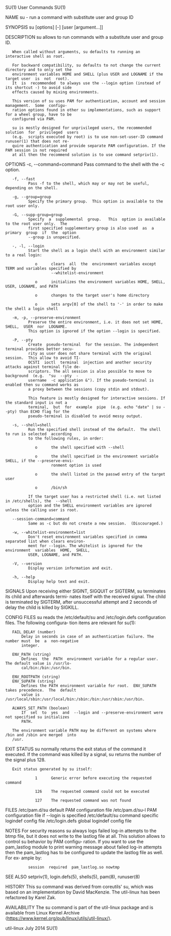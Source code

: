 SU(1)                                        User Commands                                       SU(1)

NAME
       su - run a command with substitute user and group ID

SYNOPSIS
       su [options] [-] [user [argument...]]

DESCRIPTION
       su allows to run commands with a substitute user and group ID.

       When called without arguments, su defaults to running an interactive shell as root.

       For backward compatibility, su defaults to not change the current directory and to only set the
       environment variables HOME and SHELL (plus USER and LOGNAME if the target user  is  not  root).
       It  is  recommended  to always use the --login option (instead of its shortcut -) to avoid side
       effects caused by mixing environments.

       This version of su uses PAM for authentication, account and session management.  Some  configu‐
       ration options found in other su implementations, such as support for a wheel group, have to be
       configured via PAM.

       su is mostly designed for unprivileged users, the recommended  solution  for  privileged  users
       (e.g.  scripts executed by root) is to use non-set-user-ID command runuser(1) that does not re‐
       quire authentication and provide separate PAM configuration. If the PAM session is not required
       at all then the recommend solution is to use command setpriv(1).

OPTIONS
       -c, --command=command
              Pass command to the shell with the -c option.

       -f, --fast
              Pass -f to the shell, which may or may not be useful, depending on the shell.

       -g, --group=group
              Specify the primary group.  This option is available to the root user only.

       -G, --supp-group=group
              Specify  a  supplemental  group.   This  option is available to the root user only.  The
              first specified supplementary group is also used  as  a  primary  group  if  the  option
              --group is unspecified.

       -, -l, --login
              Start the shell as a login shell with an environment similar to a real login:

                 o      clears  all  the  environment variables except TERM and variables specified by
                        --whitelist-environment

                 o      initializes the environment variables HOME, SHELL, USER, LOGNAME, and PATH

                 o      changes to the target user's home directory

                 o      sets argv[0] of the shell to '-' in order to make the shell a login shell

       -m, -p, --preserve-environment
              Preserve the entire environment, i.e. it does not set HOME,  SHELL,  USER  nor  LOGNAME.
              This option is ignored if the option --login is specified.

       -P, --pty
              Create  pseudo-terminal  for the session. The independent terminal provides better secu‐
              rity as user does not share terminal with the original session.  This allow to avoid TI‐
              OCSTI  ioctl  terminal  injection and another security attacks against terminal file de‐
              scriptors. The all session is also possible to move to  background  (e.g.  "su  --pty  -
              username  -c application &"). If the pseudo-terminal is enabled then su command works as
              a proxy between the sessions (copy stdin and stdout).

              This feature is mostly designed for interactive sessions. If the standard input is not a
              terminal,  but  for  example  pipe  (e.g. echo "date" | su --pty) than ECHO flag for the
              pseudo-terminal is disabled to avoid messy output.

       -s, --shell=shell
              Run the specified shell instead of the default.  The shell to run is selected  according
              to the following rules, in order:

                 o      the shell specified with --shell

                 o      the shell specified in the environment variable SHELL, if the --preserve-envi‐
                        ronment option is used

                 o      the shell listed in the passwd entry of the target user

                 o      /bin/sh

              If the target user has a restricted shell (i.e. not listed in /etc/shells), the  --shell
              option and the SHELL environment variables are ignored unless the calling user is root.

       --session-command=command
              Same as -c but do not create a new session.  (Discouraged.)

       -w, --whitelist-environment=list
              Don't reset environment variables specified in comma separated list when clears environ‐
              ment for --login. The whitelist is ignored for the environment  variables  HOME,  SHELL,
              USER, LOGNAME, and PATH.

       -V, --version
              Display version information and exit.

       -h, --help
              Display help text and exit.

SIGNALS
       Upon receiving either SIGINT, SIGQUIT or SIGTERM, su terminates its child and afterwards termi‐
       nates itself with the received signal.  The child is terminated by SIGTERM, after  unsuccessful
       attempt and 2 seconds of delay the child is killed by SIGKILL.

CONFIG FILES
       su reads the /etc/default/su and /etc/login.defs configuration files.  The following configura‐
       tion items are relevant for su(1):

       FAIL_DELAY (number)
           Delay in seconds in case of an authentication failure. The number must  be  a  non-negative
           integer.

       ENV_PATH (string)
           Defines  the  PATH  environment variable for a regular user.  The default value is /usr/lo‐
           cal/bin:/bin:/usr/bin.

       ENV_ROOTPATH (string)
       ENV_SUPATH (string)
           Defines the PATH environment variable for root.  ENV_SUPATH takes precedence.  The  default
           value is /usr/local/sbin:/usr/local/bin:/sbin:/bin:/usr/sbin:/usr/bin.

       ALWAYS_SET_PATH (boolean)
           If  set  to  yes  and  --login and --preserve-environment were not specified su initializes
           PATH.

       The environment variable PATH may be different on systems where /bin and /sbin are merged  into
       /usr.

EXIT STATUS
       su normally returns the exit status of the command it executed.  If the command was killed by a
       signal, su returns the number of the signal plus 128.

       Exit status generated by su itself:

                 1      Generic error before executing the requested command

                 126    The requested command could not be executed

                 127    The requested command was not found

FILES
       /etc/pam.d/su    default PAM configuration file
       /etc/pam.d/su-l  PAM configuration file if --login is specified
       /etc/default/su  command specific logindef config file
       /etc/login.defs  global logindef config file

NOTES
       For security reasons su always logs failed log-in attempts to the btmp file, but  it  does  not
       write  to the lastlog file at all.  This solution allows to control su behavior by PAM configu‐
       ration.  If you want to use the pam_lastlog module to print warning message about failed log-in
       attempts  then the pam_lastlog has to be configured to update the lastlog file as well. For ex‐
       ample by:

              session  required  pam_lastlog.so nowtmp

SEE ALSO
       setpriv(1), login.defs(5), shells(5), pam(8), runuser(8)

HISTORY
       This su command was derived from coreutils' su, which was based on an implementation  by  David
       MacKenzie. The util-linux has been refactored by Karel Zak.

AVAILABILITY
       The  su  command  is  part of the util-linux package and is available from Linux Kernel Archive
       ⟨https://www.kernel.org/pub/linux/utils/util-linux/⟩.

util-linux                                     July 2014                                         SU(1)
